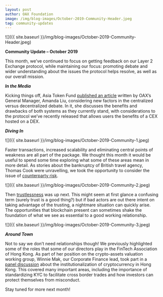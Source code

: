 ```yaml
---
layout: post
author: OAX Foundation
image: /img/blog-images/October-2019-Community-Header.jpeg
tag: community-updates
---
```


![]({{ site.baseurl }}/img/blog-images/October-2019-Community-Header.jpeg)

<b>Community Update – October 2019</b>

This month, we’ve continued to focus on getting feedback on our Layer 2 Exchange protocol, while maintaining our focus: promoting debate and wider understanding about the issues the protocol helps resolve, as well as our overall mission.

<b><i>In the Media</i></b>

Kicking things off, Asia Token Fund <a href="https://www.asiatokenfund.com/global-news/cex-vs-dex-whos-the-winner/" target="_blank">published an article</a> written by OAX’s General Manager, Amanda Liu, considering new factors in the centralized versus decentralized debate.  In it, she discusses the benefits and drawbacks of both systems as they currently stand, with considerations to the protocol we’ve recently released that allows users the benefits of a CEX hosted on a DEX.

<b><i>Diving In</i></b>

![]({{ site.baseurl }}/img/blog-images/October-2019-Community-1.jpeg)

Faster transactions, increased scalability and eliminating central points of weakness are all part of the package.  We thought this month it would be useful to spend some time exploring what some of these areas mean in more detail.  As stories about the bankruptcy of British travel agency, Thomas Cook were unravelling, we took the opportunity to consider the issue of <a href="https://www.oax.org/2019/10/04/Counterparty-Risk-2019.html" target="_blank">counterparty risk</a>.  

![]({{ site.baseurl }}/img/blog-images/October-2019-Community-2.jpeg)

Then <a href="https://www.oax.org/2019/10/11/Trustless-2019.html" target="_blank">trustlessness</a> was up next.  This might seem at first glance a confusing term (surely trust is a good thing?) but if bad actors are out there intent on taking advantage of the trusting, a nightmare situation can quickly arise. The opportunities that blockchain present can sometimes shake the foundation of what we see as essential to a good working relationship.

![]({{ site.baseurl }}/img/blog-images/October-2019-Community-3.jpeg)

<b><i>Around Town</i></b>

Not to say we don’t need relationships though! We previously highlighted some of the roles that some of our directors play in the FinTech Association of Hong Kong.  As part of her position on the crypto-assets valuation working group, Winnie Mak, our Corporate Finance lead, took part in a <a href="https://ftahk.org/event/fintech-association-hong-kong-ftahk-presents-token-economy-institutionalization" target="_blank">panel discussion</a> about the institutionalization of cryptocurrency in Hong Kong.  This covered many important areas, including the importance of standardizing KYC to facilitate cross border trades and how investors can protect themselves from misconduct.

Stay tuned for more next month!





